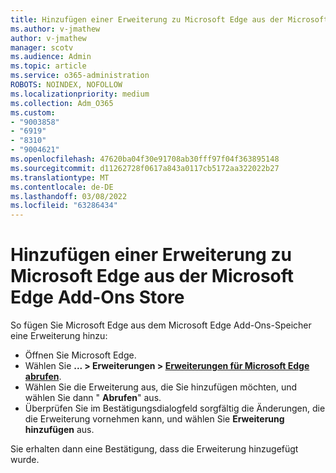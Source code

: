 ```yaml
---
title: Hinzufügen einer Erweiterung zu Microsoft Edge aus der Microsoft Edge Add-Ons Store
ms.author: v-jmathew
author: v-jmathew
manager: scotv
ms.audience: Admin
ms.topic: article
ms.service: o365-administration
ROBOTS: NOINDEX, NOFOLLOW
ms.localizationpriority: medium
ms.collection: Adm_O365
ms.custom:
- "9003858"
- "6919"
- "8310"
- "9004621"
ms.openlocfilehash: 47620ba04f30e91708ab30fff97f04f363895148
ms.sourcegitcommit: d11262728f0617a843a0117cb5172aa322022b27
ms.translationtype: MT
ms.contentlocale: de-DE
ms.lasthandoff: 03/08/2022
ms.locfileid: "63286434"
---
```

# <a name="add-an-extension-to-microsoft-edge-from-the-microsoft-edge-add-ons-store"></a>Hinzufügen einer Erweiterung zu Microsoft Edge aus der Microsoft Edge Add-Ons Store

So fügen Sie Microsoft Edge aus dem Microsoft Edge Add-Ons-Speicher eine Erweiterung hinzu:

- Öffnen Sie Microsoft Edge.
- Wählen Sie **... > Erweiterungen > [Erweiterungen für Microsoft Edge abrufen](https://go.microsoft.com/fwlink/?linkid=2136408)**.
- Wählen Sie die Erweiterung aus, die Sie hinzufügen möchten, und wählen Sie dann " **Abrufen**" aus.
- Überprüfen Sie im Bestätigungsdialogfeld sorgfältig die Änderungen, die die Erweiterung vornehmen kann, und wählen Sie **Erweiterung hinzufügen** aus.

Sie erhalten dann eine Bestätigung, dass die Erweiterung hinzugefügt wurde.

